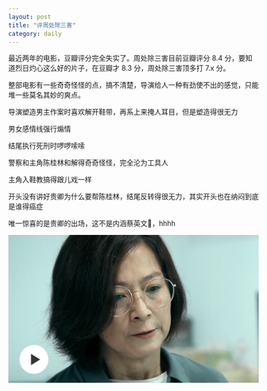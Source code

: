 ```yaml
---
layout: post
title: "评周处除三害"
category: daily
---
```


最近两年的电影，豆瓣评分完全失实了。周处除三害目前豆瓣评分 8.4 分，要知道烈日灼心这么好的片子，在豆瓣才 8.3 分，周处除三害顶多打 7.x 分。

整部电影有一些奇奇怪怪的点，搞不清楚，导演给人一种有劲使不出的感觉，只能堆一些莫名其妙的爽点。

导演塑造男主作案时喜欢解开鞋带，再系上来掩人耳目，但是塑造得很无力

男女感情线强行煽情

结尾执行死刑时啰啰嗦嗦

警察和主角陈桂林和解得奇奇怪怪，完全沦为工具人

主角入鞋教搞得跟儿戏一样

开头没有讲好贵卿为什么要帮陈桂林，结尾反转得很无力，其实开头也在纳闷到底是谁得癌症

唯一惊喜的是贵卿的出场，这不是内涵蔡英文🐴，hhhh

![](/assets/image/daily/2024-03-02/AB748165-6D28-45E8-AA0D-D5E7AEE0E4B7.png)

